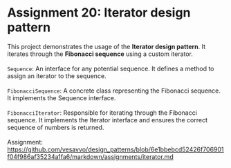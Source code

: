 # Assignment 20: Iterator design pattern

This project demonstrates the usage of the **Iterator design pattern**. It iterates through the **Fibonacci sequence** using a custom iterator.
<br><br>
`Sequence`: An interface for any potential sequence. It defines a method to assign an iterator to the sequence.
<br><br>`FibonacciSequence`: A concrete class representing the Fibonacci sequence. It implements the Sequence interface.
<br><br>`FibonacciIterator`: Responsible for iterating through the Fibonacci sequence. It implements the Iterator interface and ensures the correct sequence of numbers is returned.
<br><br>
Assignment: https://github.com/vesavvo/design_patterns/blob/6e1bbebcd52426f706901f04f986af35234a1fa6/markdown/assignments/iterator.md